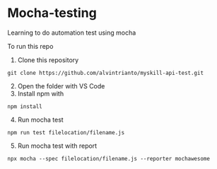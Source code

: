# Mocha-testing
Learning to do automation test using mocha

To run this repo
1. Clone this repository
```
git clone https://github.com/alvintrianto/myskill-api-test.git
```
2. Open the folder with VS Code
3. Install npm with
```
npm install
```
4. Run mocha test 
```
npm run test filelocation/filename.js
```
5. Run mocha test with report
```
npx mocha --spec filelocation/filename.js --reporter mochawesome
```
